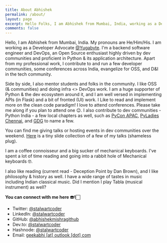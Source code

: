 ```yaml
---
title: About Abhishek
permalink: /about/
layout: page
excerpt: Hello Folks, I am Abhishek from Mumbai, India, working as a Developer Advocate [@Yugabyte](https://yugabyte.com).
comments: false
---
```


Hello, I am Abhishek from Mumbai, India. My pronouns are He/Him/His. I am working as a Developer Advocate [@Yugabyte](https://yugabyte.com).
I'm a backend software engineer and DevOps, an Open Source enthusiast highly driven by dev communities and proficient in Python & its application architecture. Apart from my professional work, I contribute to and run a few developer communities, some conferences across India, evangelize for OSS, and D&I in the tech community. 

Side by side, I also mentor students and folks in the community. I like OSS (& communities) and doing infra <> DevOps work. I am a huge supporter of Python & the dev ecosystem around it, and I am well versed in implementing APIs (in Flask) and a bit of fronted (UI) work. I Like to read and implement more on the clean code paradigm! I love to attend conferences. Please take me along if you plan to attend one :wink:. I also contribute to dev communities - Python India - a few local chapters as well, such as [PyCon APAC](https://twitter.com/pyconapac), [PyLadies Chennai](https://chennai.pyladies.com/), and [GDG](https://gdg.community.dev/gdg-cloud-chennai/) to name a few. 

You can find me giving talks or hosting events in dev communities over the weekend. [Here](https://slides.com/abhishek-mishra) is a tiny slide collection of a few of my talks (shameless plug). 

I am a coffee connoisseur and a big sucker of mechanical keyboards. I've spent a lot of time reading and going into a rabbit hole of Mechanical keyboards  :nerd_face:.

I also like reading (current read - Deception Point by Dan Brown), and I like philosophy & history as well. I have a wide range of tastes in music including Indian classical music. Did I mention I play Tabla (musical instrument) as well?

**You can connect with me here ☎️👇🏻**

- Twitter: <a href="https://twitter.com/stalwartcoder" target="_blank">@stalwartcoder</a>
- LinkedIn: <a href="https://linkedin.com/in/stalwartcoder" target="_blank">@stalwartcoder</a>
- GitHub: <a href="https://github.com/abhishekmishragithub" target="_blank">@abhishekmishragithub</a>
- Dev.to: <a href="https://dev.to/stalwartcoder" target="_blank">@stalwartcoder</a>
- Hashnode: <a href="https://hashnode.com/@stalwartcoder" target="_blank">@stalwartcoder</a>
- Email:  <a href = "mailto: geekabhi@outlook.com">geekabhi [at] outlook [dot]  com</a>
